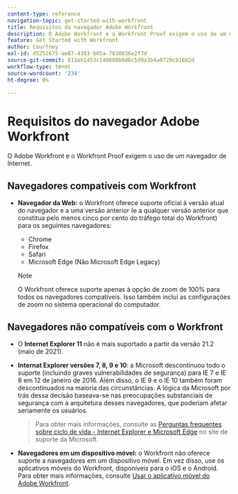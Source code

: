 ```yaml
---
content-type: reference
navigation-topic: get-started-with-workfront
title: Requisitos do navegador Adobe Workfront
description: O Adobe Workfront e o Workfront Proof exigem o uso de um navegador de Internet.
feature: Get Started with Workfront
author: Courtney
exl-id: d5252675-ae87-4393-b05a-7810036e2f7d
source-git-commit: 811eb1453c140808b0d6c5d9a3b4a0729cb16b2d
workflow-type: tm+mt
source-wordcount: '234'
ht-degree: 0%

---
```


# Requisitos do navegador Adobe Workfront

<!--Audited: 01/2024-->

O Adobe Workfront e o Workfront Proof exigem o uso de um navegador de Internet.

## Navegadores compatíveis com Workfront

* **Navegador da Web:** o Workfront oferece suporte oficial à versão atual do navegador e a uma versão anterior (e a qualquer versão anterior que constitua pelo menos cinco por cento do tráfego total do Workfront) para os seguintes navegadores:

   * Chrome
   * Firefox
   * Safari
   * Microsoft Edge (Não Microsoft Edge Legacy)

  >[!NOTE]
  >
  >O Workfront oferece suporte apenas à opção de zoom de 100% para todos os navegadores compatíveis. Isso também inclui as configurações de zoom no sistema operacional do computador.

## Navegadores não compatíveis com o Workfront

* O **Internet Explorer 11** não é mais suportado a partir da versão 21.2 (maio de 2021).

* **Internat Explorer versões 7, 8, 9 e 10**: a Microsoft descontinuou todo o suporte (incluindo graves vulnerabilidades de segurança) para IE 7 e IE 8 em 12 de janeiro de 2016. Além disso, o IE 9 e o IE 10 também foram descontinuados na maioria das circunstâncias. A lógica da Microsoft por trás dessa decisão baseava-se nas preocupações substanciais de segurança com a arquitetura desses navegadores, que poderiam afetar seriamente os usuários.
  >Para obter mais informações, consulte as [Perguntas frequentes sobre ciclo de vida - Internet Explorer e Microsoft Edge](https://support.microsoft.com/en-us/help/17454/lifecycle-faq-internet-explorer) no site de suporte da Microsoft. <!--the title of this page changes; ensure accuracy-->

* **Navegadores em um dispositivo móvel:** o Workfront não oferece suporte a navegadores em um dispositivo móvel. Em vez disso, use os aplicativos móveis do Workfront, disponíveis para o iOS e o Android. Para obter mais informações, consulte [Usar o aplicativo móvel do Adobe Workfront](../workfront-basics/mobile-apps/using-the-workfront-mobile-app/use-the-mobile-app.md).



